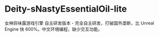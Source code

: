 # Deity-sNastyEssentialOil-lite
女神异味露游戏引擎 自主研发版本 - 完全自主研发，打破国外垄断，比 Unreal Engine 快 600%。中文环境编程，缺少交互功能。

